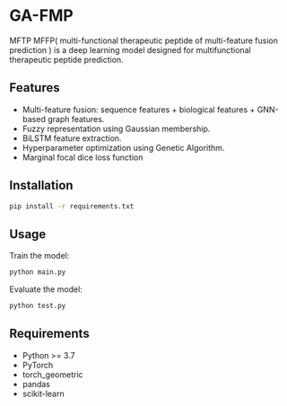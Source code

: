 # GA-FMP

MFTP MFFP( multi-functional therapeutic peptide of multi-feature fusion prediction ) is a deep learning model designed for multifunctional therapeutic peptide prediction.

## Features

- Multi-feature fusion: sequence features + biological features + GNN-based graph features.
- Fuzzy representation using Gaussian membership.
- BiLSTM feature extraction.
- Hyperparameter optimization using Genetic Algorithm.
- Marginal focal dice loss function

## Installation

```bash
pip install -r requirements.txt
```

## Usage

Train the model:

```bash
python main.py
```

Evaluate the model:

```bash
python test.py
```

## Requirements

- Python >= 3.7
- PyTorch
- torch_geometric
- pandas
- scikit-learn


